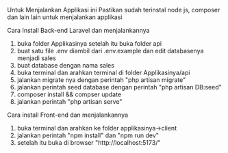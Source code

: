 Untuk Menjalankan Applikasi ini Pastikan sudah terinstal node js, composer dan lain lain untuk menjalankan applikasi

Cara Install Back-end Laravel dan menjalankannya
1. buka folder Applikasinya setelah itu buka folder api
2. buat satu file .env diambil dari .env.example dan edit databasenya menjadi sales
3. buat database dengan nama sales
4. buka terminal dan arahkan terminal di folder Applikasinya/api
5. jalankan migrate nya dengan perintah "php artisan migrate"
6. jalankan perintah seed database dengan perintah "php artisan DB:seed"
7. composer install && compser update
8. jalankan perintah "php artisan serve"

Cara install Front-end dan menjalankannya
1. buka terminal dan arahkan ke folder applikasinya->client
2. jalankan perintah "npm install" dan "npm run dev"
3. setelah itu buka di browser "http://localhost:5173/"

